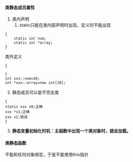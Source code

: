 #### 类静态成员属性
1. 类内声明
	1. static只能在类内部声明时出现，定义时不能出现
```
{
	static int num;
	static int *array;
}
```
类外定义
```
{

}
int xxx::num=10;
int *xxx::array=new int[10];
```
2. 静态成员可以是不完全类
```
{
static xxx x0;正确
xxx *x1;正确
xxx x2;错误
}
```
3. __静态变量初始化时机：主函数中出现一个类对象时，就会加载。__

#### 类静态函数
不能和任何对象绑定，于是不能使用this指针